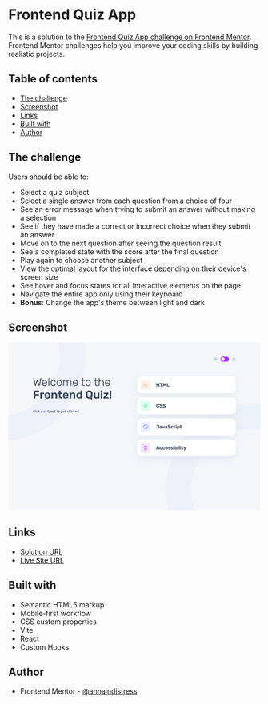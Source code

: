 # Frontend Quiz App

This is a solution to the [Frontend Quiz App challenge on Frontend Mentor](https://www.frontendmentor.io/challenges/frontend-quiz-app-BE7xkzXQnU). Frontend Mentor challenges help you improve your coding skills by building realistic projects.

## Table of contents

- [The challenge](#the-challenge)
- [Screenshot](#screenshot)
- [Links](#links)
- [Built with](#built-with)
- [Author](#author)

## The challenge

Users should be able to:

- Select a quiz subject
- Select a single answer from each question from a choice of four
- See an error message when trying to submit an answer without making a selection
- See if they have made a correct or incorrect choice when they submit an answer
- Move on to the next question after seeing the question result
- See a completed state with the score after the final question
- Play again to choose another subject
- View the optimal layout for the interface depending on their device's screen size
- See hover and focus states for all interactive elements on the page
- Navigate the entire app only using their keyboard
- **Bonus**: Change the app's theme between light and dark

## Screenshot

![](./screenshot.png)

## Links

- [Solution URL](https://github.com/annaindistress/frontend-mentor-frontend-quiz-app)
- [Live Site URL](https://annaindistress.github.io/frontend-mentor-frontend-quiz-app/)

## Built with

- Semantic HTML5 markup
- Mobile-first workflow
- CSS custom properties
- Vite
- React
- Custom Hooks

## Author

- Frontend Mentor - [@annaindistress](https://www.frontendmentor.io/profile/annaindistress)
